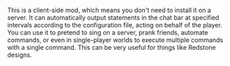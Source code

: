 This is a client-side mod, which means you don't need to install it on a server. 
It can automatically output statements in the chat bar at specified intervals according to the configuration file,
acting on behalf of the player. You can use it to pretend to sing on a server, prank friends, automate commands,
or even in single-player worlds to execute multiple commands with a single command. 
This can be very useful for things like Redstone designs.

